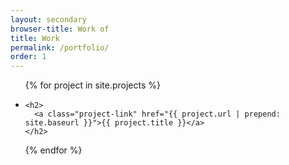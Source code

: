 ```yaml
---
layout: secondary
browser-title: Work of
title: Work
permalink: /portfolio/
order: 1
---
```


<ul class="project-list">
{% for project in site.projects %}
  <li>

    <h2>
      <a class="project-link" href="{{ project.url | prepend: site.baseurl }}">{{ project.title }}</a>
    </h2>
  </li>
{% endfor %}
</ul>